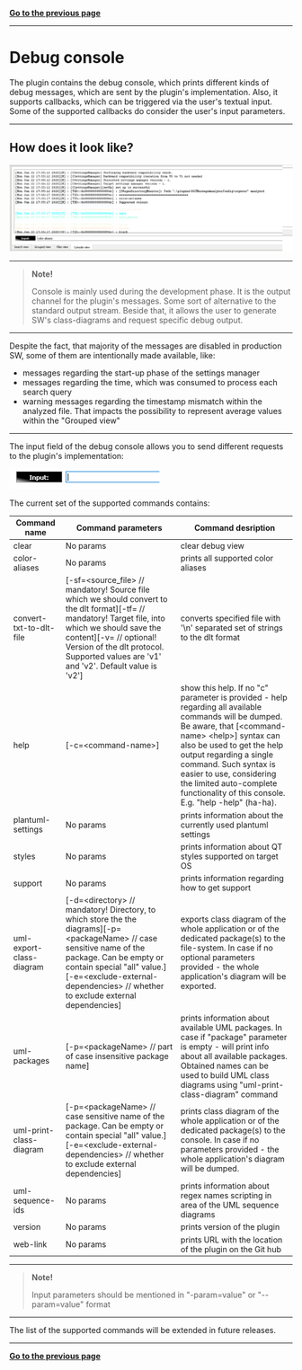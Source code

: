 [**Go to the previous page**](../../README.md)

----

# Debug console

The plugin contains the debug console, which prints different kinds of debug messages, which are sent by the plugin's implementation. 
Also, it supports callbacks, which can be triggered via the user's textual input.
Some of the supported callbacks do consider the user's input parameters.

----

## How does it look like?

![Screenshot of the "Debug console" appearance](./debug_console_appearance.png)

----

> **Note!**
>
> Console is mainly used during the development phase. 
> It is the output channel for the plugin's messages. Some sort of alternative to the standard output stream.
> Beside that, it allows the user to generate SW's class-diagrams and request specific debug output.

----

Despite the fact, that majority of the messages are disabled in production SW, some of them are intentionally made available, like:
- messages regarding the start-up phase of the settings manager
- messages regarding the time, which was consumed to process each search query
- warning messages regarding the timestamp mismatch within the analyzed file. That impacts the possibility to represent average values within the "Grouped view"

----

The input field of the debug console allows you to send different requests to the plugin's implementation:

![Screenshot of the "Debug console" input field](./debug_console_input.png)

The current set of the supported commands contains:

| Command name | Command parameters | Command desription |
| --- | --- | --- |
| clear | No params | clear debug view |
| color-aliases | No params | prints all supported color aliases |
| convert-txt-to-dlt-file | [-sf=<source_file> // mandatory! Source file which we should convert to the dlt format][-tf=<target file> // mandatory! Target file, into which we should save the content][-v=<version> // optional! Version of the dlt protocol. Supported values are 'v1' and 'v2'. Default value is 'v2'] | converts specified file with '\n' separated set of strings to the dlt format
| help | [-c=&lt;command-name&gt;] | show this help. If no "c" parameter is provided - help regarding all available commands will be dumped. Be aware, that [&lt;command-name&gt; &lt;help&gt;] syntax can also be used to get the help output regarding a single command. Such syntax is easier to use, considering the limited auto-complete functionality of this console. E.g. "help -help" (ha-ha). |
| plantuml-settings | No params | prints information about the currently used plantuml settings |
| styles | No params | prints information about QT styles supported on target OS |
| support | No params | prints information regarding how to get support |
| uml-export-class-diagram | [-d=&lt;directory&gt; // mandatory! Directory, to which store the the diagrams][-p=&lt;packageName&gt; // case sensitive name of the package. Can be empty or contain special "all" value.][-e=&lt;exclude-external-dependencies&gt; // whether to exclude external dependencies] | exports class diagram of the whole application or of the dedicated package(s) to the file-system. In case if no optional parameters provided - the whole application's diagram will be exported.
| uml-packages | [-p=&lt;packageName&gt; // part of case insensitive package name] | prints information about available UML packages. In case if "package" parameter is empty - will print info about all available packages. Obtained names can be used to build UML class diagrams using "uml-print-class-diagram" command |
| uml-print-class-diagram | [-p=&lt;packageName&gt; // case sensitive name of the package. Can be empty or contain special "all" value.][-e=&lt;exclude-external-dependencies&gt; // whether to exclude external dependencies] | prints class diagram of the whole application or of the dedicated package(s) to the console. In case if no parameters provided - the whole application's diagram will be dumped. |
| uml-sequence-ids | No params | prints information about regex names scripting in area of the UML sequence diagrams |
| version | No params | prints version of the plugin |
| web-link | No params | prints URL with the location of the plugin on the Git hub |

----

> **Note!**
> 
> Input parameters should be mentioned in "-param=value" or "--param=value" format

----

The list of the supported commands will be extended in future releases.

----

[**Go to the previous page**](../../README.md)
